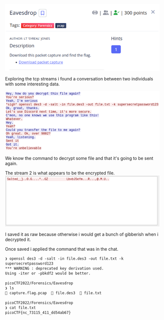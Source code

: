 <img src="img/challenge.png">

Exploring the tcp streams i found a conversation between two individuals with some interesting data.

<img src="img/1.png">

We know the command to decrypt some file and that it's going to be sent again.

The stream 2 is what appears to be the encrypted file.
<img src="img/2.png">

I saved it as raw because otherwise i would get a bunch of gibberish when i decrypted it.

Once saved i applied the command that was in the chat.

```shell
❯ openssl des3 -d -salt -in file.des3 -out file.txt -k supersecretpassword123
*** WARNING : deprecated key derivation used.
Using -iter or -pbkdf2 would be better.

picoCTF2022/Forensics/Eavesdrop
❯ ls
 capture.flag.pcap   file.des3   file.txt

picoCTF2022/Forensics/Eavesdrop
❯ cat file.txt
picoCTF{nc_73115_411_dd54ab67}
```


